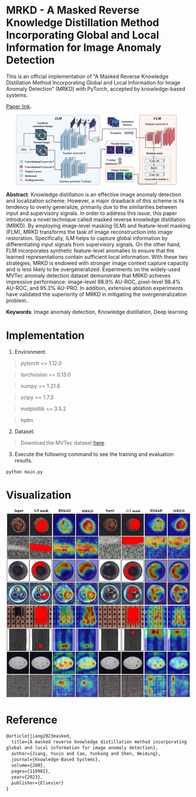 # MRKD - A Masked Reverse Knowledge Distillation Method Incorporating Global and Local Information for Image Anomaly Detection
This is an official implementation of “A Masked Reverse Knowledge Distillation Method Incorporating Global and Local Information for Image Anomaly Detection” (MRKD) with PyTorch, accepted by knowledge-based systems.<br />

[Paper link](https://www.sciencedirect.com/science/article/pii/S0950705123007323).<br />

![](https://github.com/yuxin-jiang/MRKD/blob/main/figures/figure1.png)

**Abstract**: Knowledge distillation is an effective image anomaly detection and localization scheme. However, a major drawback of this scheme is its tendency to overly generalize, primarily due to the similarities between input and supervisory signals. In order to address this issue, this paper introduces a novel technique called masked reverse knowledge distillation (MRKD). By employing image-level masking (ILM) and feature-level masking (FLM), MRKD transforms the task of image reconstruction into image restoration. Specifically, ILM helps to capture global information by differentiating input signals from supervisory signals. On the other hand, FLM incorporates synthetic feature-level anomalies to ensure that the learned representations contain sufficient local information. With these two strategies, MRKD is endowed with stronger image context capture capacity and is less likely to be overgeneralized. Experiments on the widely-used MVTec anomaly detection dataset demonstrate that MRKD achieves impressive performance: image-level 98.9% AU-ROC, pixel-level 98.4% AU-ROC, and 95.3% AU-PRO. In addition, extensive ablation experiments have validated the superiority of MRKD in mitigating the overgeneralization problem..<br />

**Keywords**: Image anomaly detection, Knowledge distillation, Deep learning

# Implementation
1. Environment.<br />
>pytorch == 1.12.0

>torchvision == 0.13.0

>numpy == 1.21.6

>scipy == 1.7.3

>matplotlib == 3.5.2

>tqdm

2. Dataset.<br />
>Download the MVTec dataset [here](https://www.mvtec.com/company/research/datasets/mvtec-ad).<br />

3. Execute the following command to see the training and evaluation results.<br />
```
python main.py
```
# Visualization

![](https://github.com/yuxin-jiang/MRKD/blob/main/figures/result.png)

# Reference
```
@article{jiang2023masked,
  title={A masked reverse knowledge distillation method incorporating global and local information for image anomaly detection},
  author={Jiang, Yuxin and Cao, Yunkang and Shen, Weiming},
  journal={Knowledge-Based Systems},
  volume={280},
  pages={110982},
  year={2023},
  publisher={Elsevier}
}
```
